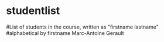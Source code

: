 # studentlist
#List of students in the course, written as "firstname lastname"
#alphabetical by firstname
Marc-Antoine Gerault
